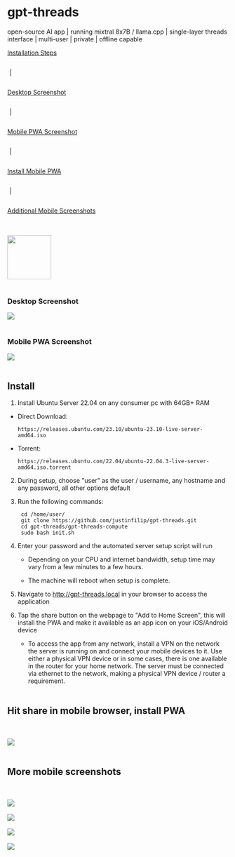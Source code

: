 # gpt-threads

<div style="display: inline-block; vertical-align: top;">open-source AI app | running mixtral 8x7B / llama.cpp | single-layer threads interface | multi-user | private | offline capable</div>


<a style="display: inline-block;" href="https://github.com/justinfilip/gpt-threads?tab=readme-ov-file#install">Installation Steps</a>

<p style="display: inline-block; margin-left: 5px;"> | </p>

<a style="display: inline-block;" href="https://github.com/justinfilip/gpt-threads?tab=readme-ov-file#desktop-screenshot">Desktop Screenshot</a>

<p style="display: inline-block; margin-left: 5px;"> | </p>

<a style="display: inline-block;" href="https://github.com/justinfilip/gpt-threads?tab=readme-ov-file#mobile-pwa-screenshot">Mobile PWA Screenshot</a>

<p style="display: inline-block; margin-left: 5px;"> | </p>

<a style="display: inline-block;" href="https://github.com/justinfilip/gpt-threads?tab=readme-ov-file#hit-share-in-mobile-browser-install-pwa">Install Mobile PWA</a>

<p style="display: inline-block; margin-left: 5px;"> | </p>

<a style="display: inline-block;" href="https://github.com/justinfilip/gpt-threads?tab=readme-ov-file#more-mobile-screenshots">Additional Mobile Screenshots</a>

</br></br>
<img style="display: inline-block; width: 100px;" src="media/logo.png">
</br></br>

### Desktop Screenshot

<img src="media/desktop.png">
</br></br>

### Mobile PWA Screenshot

<img src="media/mobile_3.jpeg">
</br></br>

## Install

1) Install Ubuntu Server 22.04 on any consumer pc with 64GB+ RAM

 - Direct Download:

       https://releases.ubuntu.com/23.10/ubuntu-23.10-live-server-amd64.iso
    
 - Torrent:

       https://releases.ubuntu.com/22.04/ubuntu-22.04.3-live-server-amd64.iso.torrent

2) During setup, choose "user" as the user / username, any hostname and any password, all other options default

3) Run the following commands:

        cd /home/user/
        git clone https://github.com/justinfilip/gpt-threads.git
        cd gpt-threads/gpt-threads-compute
        sudo bash init.sh

4) Enter your password and the automated server setup script will run

    - Depending on your CPU and internet bandwidth, setup time may vary from a few minutes to a few hours.

    - The machine will reboot when setup is complete.

5) Navigate to http://gpt-threads.local in your browser to access the application

6) Tap the share button on the webpage to "Add to Home Screen", this will install the PWA and make it available as an app icon on your iOS/Android device

    - To access the app from any network, install a VPN on the network the server is running on and connect your mobile devices to it. Use either a physical VPN device or in some cases, there is one available in the router for your home network. The server must be connected via ethernet to the network, making a physical VPN device / router a requirement.
</br></br>

## Hit share in mobile browser, install PWA
</br></br>
<img src="media/mobile_5.jpeg">
</br></br>

## More mobile screenshots
</br></br>
<img src="media/mobile_1.jpeg">
</br></br>
<img src="media/mobile_2.jpeg">
</br></br>
<img src="media/mobile_3.jpeg">
</br></br>
<img src="media/mobile_4.jpeg">